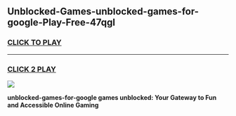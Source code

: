
## Unblocked-Games-unblocked-games-for-google-Play-Free-47qgl
<h3>
<a href="https://premium76.site?title=unblocked-games-for-google&ref=18A1">CLICK TO PLAY</a></h3>
<hr>

<h3>
<a href="https://premium76.site?title=unblocked-games-for-google&ref=18A1">CLICK 2 PLAY</a>
  
</h3>

<a href="https://premium76.site?title=unblocked-games-for-google&ref=18A1"><img src="https://clearcache.store/games.png"></a>


**unblocked-games-for-google games unblocked: Your Gateway to Fun and Accessible Online Gaming**
